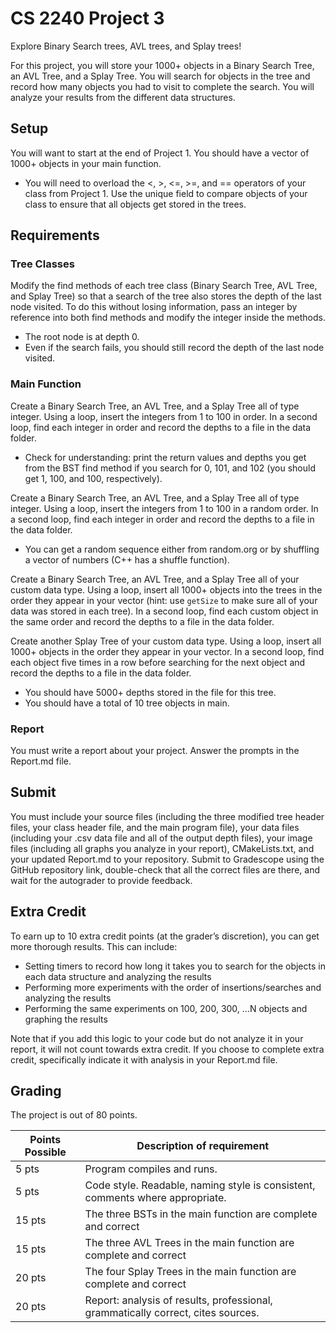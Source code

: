 # CS 2240 Project 3

Explore Binary Search trees, AVL trees, and Splay trees!

For this project, you will store your 1000+ objects in a Binary Search Tree, an AVL Tree, and a Splay Tree. You will search for objects in the tree and record how many objects you had to visit to complete the search. You will analyze your results from the different data structures.

## Setup
You will want to start at the end of Project 1. You should have a vector of 1000+ objects in your main function.
* You will need to overload the <, >, <=, >=, and == operators of your class from Project 1. Use the unique field to compare objects of your class to ensure that all objects get stored in the trees.

## Requirements

### Tree Classes
Modify the find methods of each tree class (Binary Search Tree, AVL Tree, and Splay Tree) so that a search of the tree also stores the depth of the last node visited. To do this without losing information, pass an integer by reference into both find methods and modify the integer inside the methods.
* The root node is at depth 0.
* Even if the search fails, you should still record the depth of the last node visited.

### Main Function
Create a Binary Search Tree, an AVL Tree, and a Splay Tree all of type integer. Using a loop, insert the integers from 1 to 100 in order. In a second loop, find each integer in order and record the depths to a file in the data folder.
* Check for understanding: print the return values and depths you get from the BST find method if you search for 0, 101, and 102 (you should get 1, 100, and 100, respectively).

Create a Binary Search Tree, an AVL Tree, and a Splay Tree all of type integer. Using a loop, insert the integers from 1 to 100 in a random order. In a second loop, find each integer in order and record the depths to a file in the data folder.
* You can get a random sequence either from random.org or by shuffling a vector of numbers (C++ has a shuffle function).

Create a Binary Search Tree, an AVL Tree, and a Splay Tree all of your custom data type. Using a loop, insert all 1000+ objects into the trees in the order they appear in your vector (hint: use `getSize` to make sure all of your data was stored in each tree). In a second loop, find each custom object in the same order and record the depths to a file in the data folder.

Create another Splay Tree of your custom data type. Using a loop, insert all 1000+ objects in the order they appear in your vector. In a second loop, find each object five times in a row before searching for the next object and record the depths to a file in the data folder.
* You should have 5000+ depths stored in the file for this tree.
* You should have a total of 10 tree objects in main.

### Report
You must write a report about your project. Answer the prompts in the Report.md file.

## Submit
You must include your source files (including the three modified tree header files, your class header file, and the main program file), your data files (including your .csv data file and all of the output depth files), your image files (including all graphs you analyze in your report), CMakeLists.txt, and your updated Report.md to your repository. Submit to Gradescope using the GitHub repository link, double-check that all the correct files are there, and wait for the autograder to provide feedback.

## Extra Credit
To earn up to 10 extra credit points (at the grader’s discretion), you can get more thorough results. This can include:
* Setting timers to record how long it takes you to search for the objects in each data structure and analyzing the results
* Performing more experiments with the order of insertions/searches and analyzing the results
* Performing the same experiments on 100, 200, 300, …N objects and graphing the results

Note that if you add this logic to your code but do not analyze it in your report, it will not count towards extra credit. If you choose to complete extra credit, specifically indicate it with analysis in your Report.md file.

## Grading
The project is out of 80 points.

| Points Possible | Description of requirement |
|------------------- | ----------------------------- |
| 5 pts | Program compiles and runs. |
| 5 pts | Code style. Readable, naming style is consistent, comments where appropriate. |
| 15 pts | The three BSTs in the main function are complete and correct |
| 15 pts | The three AVL Trees in the main function are complete and correct |
| 20 pts | The four Splay Trees in the main function are complete and correct |
| 20 pts | Report: analysis of results, professional, grammatically correct, cites sources. |
